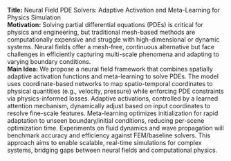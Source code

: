**Title:** Neural Field PDE Solvers: Adaptive Activation and Meta-Learning for Physics Simulation  
**Motivation:** Solving partial differential equations (PDEs) is critical for physics and engineering, but traditional mesh-based methods are computationally expensive and struggle with high-dimensional or dynamic systems. Neural fields offer a mesh-free, continuous alternative but face challenges in efficiently capturing multi-scale phenomena and adapting to varying boundary conditions.  
**Main Idea:** We propose a neural field framework that combines spatially adaptive activation functions and meta-learning to solve PDEs. The model uses coordinate-based networks to map spatio-temporal coordinates to physical quantities (e.g., velocity, pressure) while enforcing PDE constraints via physics-informed losses. Adaptive activations, controlled by a learned attention mechanism, dynamically adjust based on input coordinates to resolve fine-scale features. Meta-learning optimizes initialization for rapid adaptation to unseen boundary/initial conditions, reducing per-scene optimization time. Experiments on fluid dynamics and wave propagation will benchmark accuracy and efficiency against FEM/baseline solvers. This approach aims to enable scalable, real-time simulations for complex systems, bridging gaps between neural fields and computational physics.